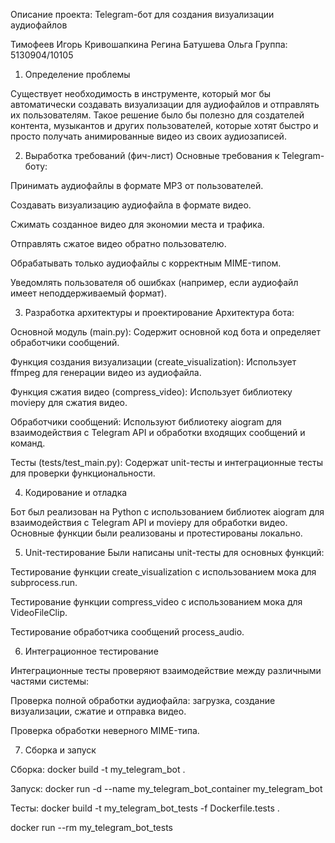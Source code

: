 Описание проекта: Telegram-бот для создания визуализации аудиофайлов

Тимофеев Игорь
Кривошапкина Регина
Батушева Ольга
Группа: 5130904/10105

1. Определение проблемы

Существует необходимость в инструменте, который мог бы автоматически создавать визуализации для аудиофайлов и отправлять их пользователям. Такое решение было бы полезно для создателей контента, музыкантов и других пользователей, которые хотят быстро и просто получать анимированные видео из своих аудиозаписей.

2. Выработка требований (фич-лист)
Основные требования к Telegram-боту:

Принимать аудиофайлы в формате MP3 от пользователей.

Создавать визуализацию аудиофайла в формате видео.

Сжимать созданное видео для экономии места и трафика.

Отправлять сжатое видео обратно пользователю.

Обрабатывать только аудиофайлы с корректным MIME-типом.

Уведомлять пользователя об ошибках (например, если аудиофайл имеет неподдерживаемый формат).


3. Разработка архитектуры и проектирование
Архитектура бота:

Основной модуль (main.py): Содержит основной код бота и определяет обработчики сообщений.

Функция создания визуализации (create_visualization): Использует ffmpeg для генерации видео из аудиофайла.

Функция сжатия видео (compress_video): Использует библиотеку moviepy для сжатия видео.

Обработчики сообщений: Используют библиотеку aiogram для взаимодействия с Telegram API и обработки входящих сообщений и команд.

Тесты (tests/test_main.py): Содержат unit-тесты и интеграционные тесты для проверки функциональности.


4. Кодирование и отладка

Бот был реализован на Python с использованием библиотек aiogram для взаимодействия с Telegram API и moviepy для обработки видео. Основные функции были реализованы и протестированы локально.

5. Unit-тестирование
Были написаны unit-тесты для основных функций:

Тестирование функции create_visualization с использованием мока для subprocess.run.

Тестирование функции compress_video с использованием мока для VideoFileClip.

Тестирование обработчика сообщений process_audio.

6. Интеграционное тестирование

Интеграционные тесты проверяют взаимодействие между различными частями системы:

Проверка полной обработки аудиофайла: загрузка, создание визуализации, сжатие и отправка видео.

Проверка обработки неверного MIME-типа.

7. Сборка и запуск

Сборка: docker build -t my_telegram_bot .

Запуск: docker run -d --name my_telegram_bot_container my_telegram_bot

Тесты: docker build -t my_telegram_bot_tests -f Dockerfile.tests .

docker run --rm my_telegram_bot_tests

